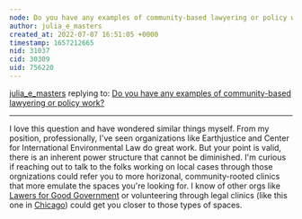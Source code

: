 ```yaml
---
node: Do you have any examples of community-based lawyering or policy work?
author: julia_e_masters
created_at: 2022-07-07 16:51:05 +0000
timestamp: 1657212665
nid: 31037
cid: 30309
uid: 756220
---
```




[julia_e_masters](../profile/julia_e_masters) replying to: [Do you have any examples of community-based lawyering or policy work?](../notes/JuliaGuerrein/06-07-2022/do-you-have-any-examples-of-community-based-lawyering-or-policy-work)

----
I love this question and have wondered similar things myself.  From my position, professionally, I've seen organizations like Earthjustice and Center for International Environmental Law do great work. But your point is valid, there is an inherent power structure that cannot be diminished.  I'm curious if reaching out to talk to the folks working on local cases through those orgnizations could refer you to more horizonal, community-rooted clinics that more emulate the spaces you're looking for.  I know of other orgs like [Lawers for Good Government](https://www.lawyersforgoodgovernment.org/climate-change/#climatejustice) or volunteering through legal clinics (like this one in [Chicago](https://www.cvls.org/get-legal-help/legal-clinics/)) could get you closer to those types of spaces.